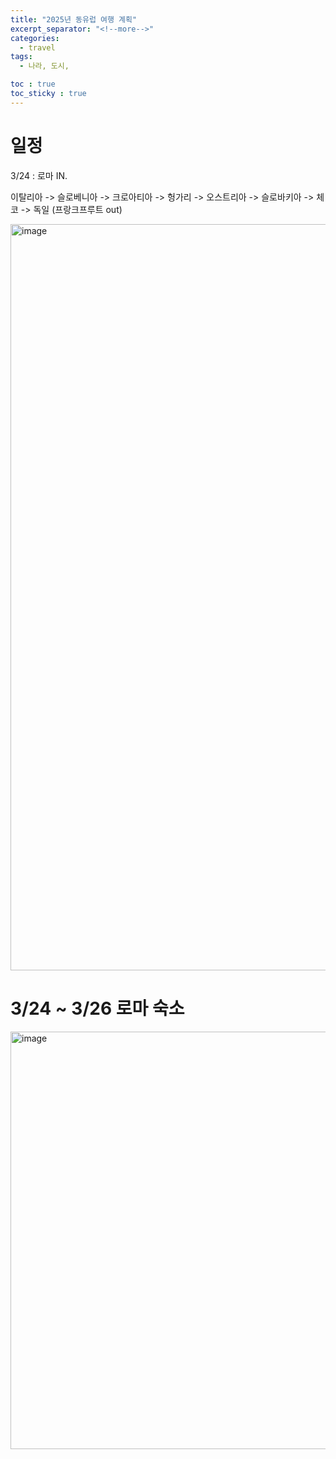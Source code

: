 ```yaml
---
title: "2025년 동유럽 여행 계획"
excerpt_separator: "<!--more-->"
categories:
  - travel
tags:
  - 나라, 도시, 

toc : true
toc_sticky : true
---
```



# 일정 
3/24 : 로마 IN.   

이탈리아 -> 슬로베니아 -> 크로아티아 -> 헝가리 -> 오스트리아 -> 슬로바키아 -> 체코 -> 독일 (프랑크프루트 out)

<img width="1194" alt="image" src="https://github.com/user-attachments/assets/10a7b570-55b6-42f8-9df9-0e1896bc2faf" />

# 3/24 ~ 3/26 로마 숙소
<img width="668" alt="image" src="https://github.com/user-attachments/assets/a1d53f15-c860-4a9a-abe0-3a16672c82bf" />
